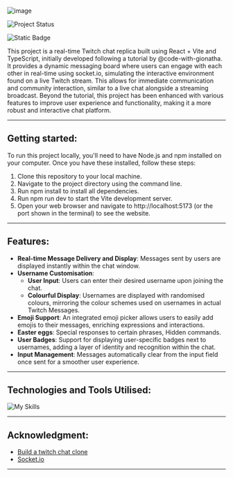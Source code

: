 ![image](https://github.com/user-attachments/assets/fc0a4e5c-da04-44a0-a67b-0d624ff085ef)

![Project Status](https://img.shields.io/badge/Status-Completed-darkgreen)

![Static Badge](https://img.shields.io/badge/Made_with-React_+_Vite-blue)


This project is a real-time Twitch chat replica built using React + Vite and TypeScript, initially developed following a tutorial by @code-with-gionatha. 
It provides a dynamic messaging board where users can engage with each other in real-time using socket.io, simulating the interactive environment found on a live Twitch stream. This allows for immediate communication and community interaction, similar to a live chat alongside a streaming broadcast. Beyond the tutorial, this project has been enhanced with various features to improve user experience and functionality, making it a more robust and interactive chat platform.

----
## Getting started:

To run this project locally, you'll need to have Node.js and npm installed on your computer. Once you have these installed, follow these steps:

1. Clone this repository to your local machine.
2. Navigate to the project directory using the command line.
3. Run npm install to install all dependencies.
4. Run npm run dev to start the Vite development server.
5. Open your web browser and navigate to http://localhost:5173 (or the port shown in the terminal) to see the website.

-----

## Features:
- **Real-time Message Delivery and Display**: Messages sent by users are displayed instantly within the chat window.
- **Username Customisation**:
   - **User Input**: Users can enter their desired username upon joining the chat.
   - **Colourful Display**: Usernames are displayed with randomised colours, mirroring the colour schemes used on usernames in actual Twitch Messages.
- **Emoji Support**: An integrated emoji picker allows users to easily add emojis to their messages, enriching expressions and interactions.
- **Easter eggs**: Special responses to certain phrases, Hidden commands.
- **User Badges**: Support for displaying user-specific badges next to usernames, adding a layer of identity and recognition within the chat.
- **Input Management**: Messages automatically clear from the input field once sent for a smoother user experience.
---
## Technologies and Tools Utilised:

![My Skills](https://go-skill-icons.vercel.app/api/icons?i=react,vite,ts,vercel,tailwind,socketio&perline=3)


-----
## Acknowledgment:
- [Build a twitch chat clone](https://www.youtube.com/watch?v=U2XnoKzxmeY)
- [Socket.io](https://socket.io/)
-----
